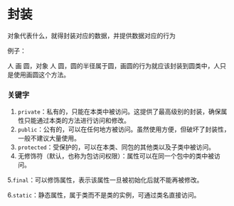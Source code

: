 # 封装

对象代表什么，就得封装对应的数据，并提供数据对应的行为

例子：

人 画 圆，对象 人 圆，圆的半径属于圆，画圆的行为就应该封装到圆类中，人只是使用画圆这个方法。

### 关键字

1. `private`：私有的，只能在本类中被访问。这提供了最高级别的封装，确保属性只能通过本类的方法进行访问和修改。
2. `public`：公有的，可以在任何地方被访问。虽然使用方便，但破坏了封装性，一般不建议大量使用。
3. `protected`：受保护的，可以在本类、同包的其他类以及子类中被访问。
4. 无修饰符（默认，也称为包访问权限）：属性可以在同一个包中的类中被访问。

​	5.`final`：可以修饰属性，表示该属性一旦被初始化后就不能再被修改。

​	6.`static`：静态属性，属于类而不是类的实例，可通过类名直接访问。